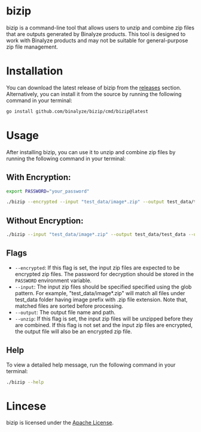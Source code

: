 # bizip

bizip is a command-line tool that allows users to unzip and combine zip files that are outputs generated by Binalyze products. This tool is designed to work with Binalyze products and may not be suitable for general-purpose zip file management.

# Installation

You can download the latest release of bizip from the [releases](https://github.com/binalyze/bizip/releases) section. Alternatively, you can install it from the source by running the following command in your terminal: 

```bash
go install github.com/binalyze/bizip/cmd/bizip@latest
```

# Usage

After installing bizip, you can use it to unzip and combine zip files by running the following command in your terminal:

## With Encryption:

```bash
export PASSWORD="your_password"

./bizip --encrypted --input "test_data/image*.zip" --output test_data/test_data --unzip
```

## Without Encryption:

```bash
./bizip --input "test_data/image*.zip" --output test_data/test_data --unzip
```

## Flags

- `--encrypted`: If this flag is set, the input zip files are expected to be encrypted zip files. The password for decryption should be stored in the `PASSWORD` environment variable.
- `--input`: The input zip files should be specified specified using the glob pattern. For example, "test_data/image*.zip" will match all files under test_data folder having image prefix with .zip file extension. Note that, matched files are sorted before processing.
- `--output`: The output file name and path.
- `--unzip`: If this flag is set, the input zip files will be unzipped before they are combined. If this flag is not set and the input zip files are encrypted, the output file will also be an encrypted zip file.

## Help

To view a detailed help message, run the following command in your terminal:

```bash
./bizip --help
```

# Lincese

bizip is licensed under the [Apache License](LICENSE).
